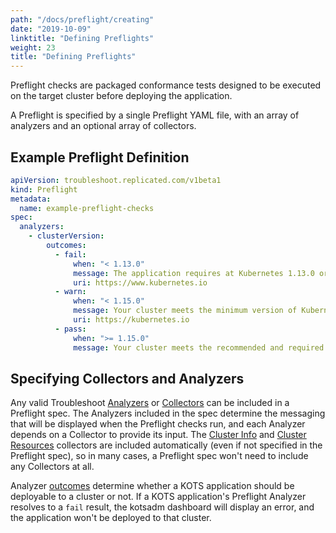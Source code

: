 ```yaml
---
path: "/docs/preflight/creating"
date: "2019-10-09"
linktitle: "Defining Preflights"
weight: 23
title: "Defining Preflights"
---
```


Preflight checks are packaged conformance tests designed to be executed on the target cluster before deploying the application.

A Preflight is specified by a single Preflight YAML file, with an array of analyzers and an optional array of collectors.

## Example Preflight Definition

```yaml
apiVersion: troubleshoot.replicated.com/v1beta1
kind: Preflight
metadata:
  name: example-preflight-checks
spec:
  analyzers:
    - clusterVersion:
        outcomes:
          - fail:
              when: "< 1.13.0"
              message: The application requires at Kubernetes 1.13.0 or later, and recommends 1.15.0.
              uri: https://www.kubernetes.io
          - warn:
              when: "< 1.15.0"
              message: Your cluster meets the minimum version of Kubernetes, but we recommend you update to 1.15.0 or later.
              uri: https://kubernetes.io
          - pass:
              when: ">= 1.15.0"
              message: Your cluster meets the recommended and required versions of Kubernetes.
```

## Specifying Collectors and Analyzers

Any valid Troubleshoot [Analyzers](/reference/analyzers/overview/) or [Collectors](/reference/collectors/overview/) can be included in a Preflight spec.  The Analyzers included in the spec determine the messaging that will be displayed when the Preflight checks run, and each Analyzer depends on a Collector to provide its input.  The [Cluster Info](/reference/collectors/cluster-info/) and [Cluster Resources](/reference/collectors/cluster-resources/) collectors are included automatically (even if not specified in the Preflight spec), so in many cases, a Preflight spec won't need to include any Collectors at all.

Analyzer [outcomes](/reference/analyzers/outcomes/) determine whether a KOTS application should be deployable to a cluster or not.  If a KOTS application's Preflight Analyzer resolves to a `fail` result, the kotsadm dashboard will display an error, and the application won't be deployed to that cluster.